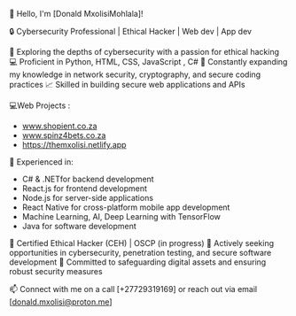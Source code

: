 👋 Hello, I'm [Donald MxolisiMohlala]!

🔒 Cybersecurity Professional | Ethical Hacker | Web dev | App dev

🔭 Exploring the depths of cybersecurity with a passion for ethical hacking
💻 Proficient in Python, HTML, CSS, JavaScript , C#
🧠 Constantly expanding my knowledge in network security, cryptography, and secure coding practices
📈 Skilled in building secure web applications and APIs 

💻Web Projects :
   - www.shopient.co.za
   - www.spinz4bets.co.za
   - https://themxolisi.netlify.app

💼 Experienced in:
   - C# & .NETfor backend development
   - React.js for frontend development
   - Node.js for server-side applications
   - React Native for cross-platform mobile app development
   - Machine Learning, AI, Deep Learning with TensorFlow
   - Java for software development
   
🔑 Certified Ethical Hacker (CEH) | OSCP (in progress)
💼 Actively seeking opportunities in cybersecurity, penetration testing, and secure software development
🚀 Committed to safeguarding digital assets and ensuring robust security measures

📫 Connect with me on a call [+27729319169] or reach out via email [donald.mxolisi@proton.me]
